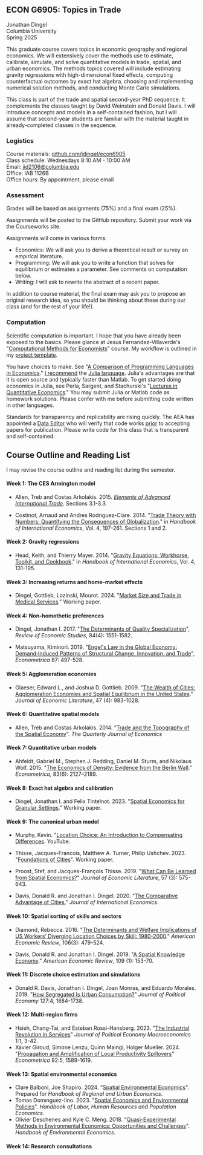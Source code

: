## ECON G6905: Topics in Trade

Jonathan Dingel\
Columbia University\
Spring 2025

This graduate course covers topics in economic geography and regional economics.
We will extensively cover the methods use to estimate, calibrate, simulate, and solve quantitative models in trade, spatial, and urban economics.
The methods topics covered will include estimating gravity regressions with high-dimensional fixed effects, computing counterfactual outcomes by exact hat algebra, choosing and implementing numerical solution methods, and conducting Monte Carlo simulations.

This class is part of the trade and spatial second-year PhD sequence.
It complements the classes taught by David Weinstein and Donald Davis.
I will introduce concepts and models in a self-contained fashion, but I will assume that second-year students are familiar with the material taught in already-completed classes in the sequence.

### Logistics
Course materials: [github.com/jdingel/econ6905](http://github.com/jdingel/econ6905)\
Class schedule: Wednesdays 8:10 AM - 10:00 AM\
Email: <jid2106@columbia.edu>\
Office: IAB 1126B\
Office hours: By appointment, please email

### Assessment

Grades will be based on assignments (75%) and a final exam (25%).

Assignments will be posted to the GitHub repository.
Submit your work via the Courseworks site.

Assignments will come in various forms:
- Economics: We will ask you to derive a theoretical result or survey an empirical literature.
- Programming: We will ask you to write a function that solves for equilibrium or estimates a parameter. See comments on computation below.
- Writing: I will ask to rewrite the abstract of a recent paper.

In addition to course material, the final exam may ask you to propose an original research idea, so you should be thinking about these during our class (and for the rest of your life!).

### Computation

Scientific computation is important.
I hope that you have already been exposed to the basics.
Please glance at Jesus Fernandez-Villaverde's "[Computational Methods for Economists](https://www.sas.upenn.edu/~jesusfv/teaching.html)" course.
My workflow is outlined in my [project template](https://github.com/jdingel/projecttemplate).

You have choices to make.
See "[A Comparison of Programming Languages in
Economics](https://github.com/jesusfv/Comparison-Programming-Languages-Economics)."
[I recommend](https://tradediversion.net/2018/09/17/why-i-encourage-econ-phd-students-to-learn-julia/)
the [Julia language](http://www.julialang.org).
Julia's advantages are that it is open source and typically faster than Matlab.
To get started doing economics in Julia, see Perla, Sargent, and Stachurski's
"[Lectures in Quantitative Economics](https://lectures.quantecon.org/jl/)."
You may submit Julia or Matlab code as homework solutions.
Please confer with me before submitting code written in other languages.

Standards for transparency and replicability are rising quickly.
The AEA has appointed a [Data Editor](https://github.com/AEADataEditor/) who will verify that code works [prior](https://www.aeaweb.org/journals/policies/data-code) to accepting papers for publication.
Please write code for this class that is transparent and self-contained.

## Course Outline and Reading List

I may revise the course outline and reading list during the semester.

#### Week 1: The CES Armington model

- Allen, Treb and Costas Arkolakis. 2015. [*Elements of Advanced International Trade*](https://sites.google.com/site/treballen/graduate-trade?authuser=0). Sections 3.1-3.3.

- Costinot, Arnaud and Andres Rodriguez-Clare. 2014. "[Trade Theory with Numbers: Quantifying the Consequences of Globalization](http://www.sciencedirect.com.proxy.uchicago.edu/science/article/pii/B9780444543141000045)." in *Handbook of International Economics*, Vol. 4, 197-261. Sections 1 and 2.

#### Week 2: Gravity regressions

-   Head, Keith, and Thierry Mayer. 2014. "[Gravity Equations: Workhorse, Toolkit, and Cookbook](http://www.sciencedirect.com.proxy.uchicago.edu/science/article/pii/B9780444543141000033)." in *Handbook of International Economics*, Vol. 4, 131-195.

#### Week 3: Increasing returns and home-market effects

- Dingel, Gottlieb, Lozinski, Mourot. 2024. "[Market Size and Trade in Medical Services](http://www.jdingel.com/research/DGLM_MSTMS.pdf)." Working paper.

#### Week 4: Non-homothetic preferences

-   Dingel, Jonathan I. 2017. "[The Determinants of Quality Specialization](http://academic.oup.com.proxy.uchicago.edu/restud/article/84/4/1551/2684498)", *Review of Economic Studies*, 84(4): 1551-1582.

-   Matsuyama, Kiminori. 2019. "[Engel's Law in the Global Economy: Demand‐Induced Patterns of Structural Change, Innovation, and Trade](https://onlinelibrary-wiley-com.proxy.uchicago.edu/doi/10.3982/ECTA13765)", *Econometrica* 87: 497-528.

#### Week 5: Agglomeration economies

-   Glaeser, Edward L., and Joshua D. Gottlieb. 2009. "[The Wealth of Cities: Agglomeration Economies and Spatial Equilibrium in the United States](https://www.aeaweb.org/articles?id=10.1257/jel.47.4.983)." *Journal of Economic Literature*, 47 (4): 983-1028.

#### Week 6: Quantitative spatial models

- Allen, Treb and Costas Arkolakis. 2014. "[Trade and the Topography of the Spatial Economy](https://doi.org/10.1093/qje/qju016)". *The Quarterly Journal of Economics*

#### Week 7: Quantitative urban models

- Ahfeldt, Gabriel M., Stephen J. Redding, Daniel M. Sturm, and Nikolaus Wolf. 2015. "[The Economics of Density: Evidence from the Berlin Wall](http://onlinelibrary.wiley.com/doi/abs/10.3982/ECTA10876)." *Econometrica,* 83(6): 2127–2189.

#### Week 8: Exact hat algebra and calibration

-   Dingel, Jonathan I. and Felix Tintelnot. 2023. "[Spatial Economics for Granular Settings](http://www.jdingel.com/research/DingelTintelnotSEGS.pdf)." Working paper.

#### Week 9: The canonical urban model

- Murphy, Kevin. "[Location Choice: An Introduction to Compensating Differences](https://www.youtube.com/watch?v=PbudgN5S48I). YouTube.

- Thisse, Jacques-Francois, Matthew A. Turner, Philip Ushchev. 2023. "[Foundations of Cities](https://matthewturner.org/papers/unpublished/Thisse_Turner_Ushchev_unp_2023.pdf)". Working paper.

- Proost, Stef, and Jacques-François Thisse. 2019. "[What Can Be Learned from Spatial Economics?](https://www.aeaweb.org/articles?id=10.1257/jel.20181414)" *Journal of Economic Literature*, 57 (3): 575-643.

- Davis, Donald R. and Jonathan I. Dingel. 2020. "[The Comparative Advantage of Cities.](http://www.jdingel.com/research/DavisDingel-TheComparativeAdvantageofCities.pdf)" *Journal of International Economics*.

#### Week 10: Spatial sorting of skills and sectors

-   Diamond, Rebecca. 2016. "[The Determinants and Welfare Implications of US Workers’ Diverging Location Choices by Skill: 1980-2000](http://www.aeaweb.org.proxy.uchicago.edu/articles?id=10.1257/aer.20131706)." *American Economic Review*, 106(3): 479-524.

-   Davis, Donald R. and Jonathan I. Dingel. 2019. "[A Spatial Knowledge Economy](https://www.aeaweb.org/articles?id=10.1257/aer.20130249)." *American Economic Review*, 109 (1): 153-70.

#### Week 11: Discrete choice estimation and simulations

- Donald R. Davis, Jonathan I. Dingel, Joan Monras, and Eduardo Morales. 2019. "[How Segregated Is Urban Consumption?](http://www.jdingel.com/research/DavisDingelMonrasMorales.pdf)" *Journal of Political Economy* 127:4, 1684-1738.

#### Week 12: Multi-region firms

- Hsieh, Chang-Tai, and Esteban Rossi-Hansberg. 2023. "[The Industrial Revolution in Services](http://doi.org/10.1086/723009)" *Journal of Political Economy Macroeconomics* 1:1, 3-42.
- Xavier Giroud, Simone Lenzu, Quinn Maingi, Holger Mueller. 2024. "[Propagation and Amplification of Local Productivity Spillovers](https://doi.org/10.3982/ECTA20029)" *Econometrica* 92:5, 1589-1619.

#### Week 13: Spatial environmental economics

- Clare Balboni, Joe Shapiro. 2024. "[Spatial Environmental Economics](https://ies.princeton.edu/wp-content/uploads/2024/09/Spatial_Environmental_Economics.pdf)". Prepared for *Handbook of Regional and Urban Economics*.
- Tomas Domınguez-Iino. 2023. "[Spatial Economics and Environmental Policies](https://tdomingueziino.github.io/domingueziino_handbook_LHRPE_2023.pdf)". *Handbook of Labor, Human Resources and Population Economics*.
- Olivier Deschenes and Kyle C. Meng. 2018. "[Quasi-Experimental Methods in Environmental Economics: Opportunities and Challenges](https://doi.org/10.1016/bs.hesenv.2018.08.001)". *Handbook of Environmental Economics*.

#### Week 14: Research consultations
